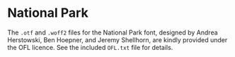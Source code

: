 # National Park

The `.otf` and `.woff2` files for the National Park font, designed by Andrea Herstowski,
Ben Hoepner, and Jeremy Shellhorn, are kindly provided under the OFL licence. See the
included `OFL.txt` file for details.
